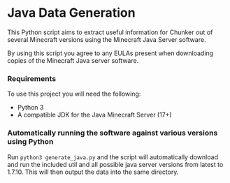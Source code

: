 # Java Data Generation

This Python script aims to extract useful information for Chunker out of several Minecraft versions using the Minecraft Java Server software.

By using this script you agree to any EULAs present when downloading copies of the Minecraft Java server software.

### Requirements

To use this project you will need the following:

- Python 3
- A compatible JDK for the Java Minecraft Server (17+)

### Automatically running the software against various versions using Python

Run `python3 generate_java.py` and the script will automatically download and run the included util and all possible java server versions from latest to 1.7.10. This will then output the data into the same directory.
